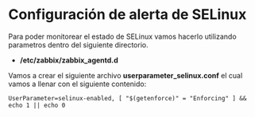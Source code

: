 # Configuración de alerta de SELinux 

Para poder monitorear el estado de SELinux vamos hacerlo utilizando parametros dentro del siguiente directorio.

* **/etc/zabbix/zabbix_agentd.d**

Vamos a crear el siguiente archivo  **userparameter_selinux.conf** el cual vamos a llenar con el siguiente contenido:

    UserParameter=selinux-enabled, [ "$(getenforce)" = "Enforcing" ] && echo 1 || echo 0
